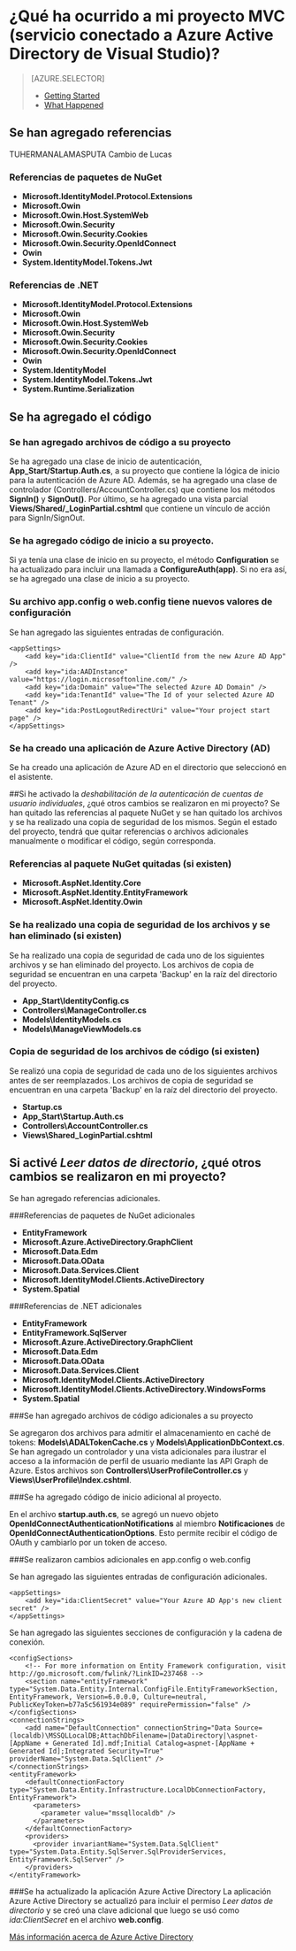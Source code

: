 <properties
	pageTitle="Qué ha ocurrido a mi proyecto MVC (servicio conectado a Azure Active Directory de Visual Studio) | Microsoft Azure"
	description="Describe lo que sucede a su proyecto de MVC cuando se conecta a Azure AD mediante los servicios conectados de Visual Studio."
	services="active-directory"
	documentationCenter="na"
	authors="TomArcher"
	manager="douge"
	editor=""/>

<tags
	ms.service="active-directory"
	ms.workload="web"
	ms.tgt_pltfrm="vs-what-happened"
	ms.devlang="na"
	ms.topic="article"
	ms.date="12/18/2015"
	ms.author="tarcher"/>

# ¿Qué ha ocurrido a mi proyecto MVC (servicio conectado a Azure Active Directory de Visual Studio)?

> [AZURE.SELECTOR]
> - [Getting Started](vs-active-directory-dotnet-getting-started.md)
> - [What Happened](vs-active-directory-dotnet-what-happened.md)



## Se han agregado referencias
TUHERMANALAMASPUTA
Cambio de Lucas
### Referencias de paquetes de NuGet

- **Microsoft.IdentityModel.Protocol.Extensions**
- **Microsoft.Owin**
- **Microsoft.Owin.Host.SystemWeb**
- **Microsoft.Owin.Security**
- **Microsoft.Owin.Security.Cookies**
- **Microsoft.Owin.Security.OpenIdConnect**
- **Owin**
- **System.IdentityModel.Tokens.Jwt**

### Referencias de .NET

- **Microsoft.IdentityModel.Protocol.Extensions**
- **Microsoft.Owin**
- **Microsoft.Owin.Host.SystemWeb**
- **Microsoft.Owin.Security**
- **Microsoft.Owin.Security.Cookies**
- **Microsoft.Owin.Security.OpenIdConnect**
- **Owin**
- **System.IdentityModel**
- **System.IdentityModel.Tokens.Jwt**
- **System.Runtime.Serialization**

## Se ha agregado el código

### Se han agregado archivos de código a su proyecto

Se ha agregado una clase de inicio de autenticación, **App\_Start/Startup.Auth.cs**, a su proyecto que contiene la lógica de inicio para la autenticación de Azure AD. Además, se ha agregado una clase de controlador (Controllers/AccountController.cs) que contiene los métodos **SignIn()** y **SignOut()**. Por último, se ha agregado una vista parcial **Views/Shared/\_LoginPartial.cshtml** que contiene un vínculo de acción para SignIn/SignOut.

### Se ha agregado código de inicio a su proyecto.

Si ya tenía una clase de inicio en su proyecto, el método **Configuration** se ha actualizado para incluir una llamada a **ConfigureAuth(app)**. Si no era así, se ha agregado una clase de inicio a su proyecto.

### Su archivo app.config o web.config tiene nuevos valores de configuración

Se han agregado las siguientes entradas de configuración.


	<appSettings>
	    <add key="ida:ClientId" value="ClientId from the new Azure AD App" />
	    <add key="ida:AADInstance" value="https://login.microsoftonline.com/" />
	    <add key="ida:Domain" value="The selected Azure AD Domain" />
	    <add key="ida:TenantId" value="The Id of your selected Azure AD Tenant" />
	    <add key="ida:PostLogoutRedirectUri" value="Your project start page" />
	</appSettings>

### Se ha creado una aplicación de Azure Active Directory (AD)
Se ha creado una aplicación de Azure AD en el directorio que seleccionó en el asistente.

##Si he activado la *deshabilitación de la autenticación de cuentas de usuario individuales*, ¿qué otros cambios se realizaron en mi proyecto?
Se han quitado las referencias al paquete NuGet y se han quitado los archivos y se ha realizado una copia de seguridad de los mismos. Según el estado del proyecto, tendrá que quitar referencias o archivos adicionales manualmente o modificar el código, según corresponda.

### Referencias al paquete NuGet quitadas (si existen)

- **Microsoft.AspNet.Identity.Core**
- **Microsoft.AspNet.Identity.EntityFramework**
- **Microsoft.AspNet.Identity.Owin**

### Se ha realizado una copia de seguridad de los archivos y se han eliminado (si existen)

Se ha realizado una copia de seguridad de cada uno de los siguientes archivos y se han eliminado del proyecto. Los archivos de copia de seguridad se encuentran en una carpeta 'Backup' en la raíz del directorio del proyecto.

- **App\_Start\\IdentityConfig.cs**
- **Controllers\\ManageController.cs**
- **Models\\IdentityModels.cs**
- **Models\\ManageViewModels.cs**

### Copia de seguridad de los archivos de código (si existen)

Se realizó una copia de seguridad de cada uno de los siguientes archivos antes de ser reemplazados. Los archivos de copia de seguridad se encuentran en una carpeta 'Backup' en la raíz del directorio del proyecto.

- **Startup.cs**
- **App\_Start\\Startup.Auth.cs**
- **Controllers\\AccountController.cs**
- **Views\\Shared\_LoginPartial.cshtml**

## Si activé *Leer datos de directorio*, ¿qué otros cambios se realizaron en mi proyecto?

Se han agregado referencias adicionales.

###Referencias de paquetes de NuGet adicionales

- **EntityFramework**
- **Microsoft.Azure.ActiveDirectory.GraphClient**
- **Microsoft.Data.Edm**
- **Microsoft.Data.OData**
- **Microsoft.Data.Services.Client**
- **Microsoft.IdentityModel.Clients.ActiveDirectory**
- **System.Spatial**

###Referencias de .NET adicionales

- **EntityFramework**
- **EntityFramework.SqlServer**
- **Microsoft.Azure.ActiveDirectory.GraphClient**
- **Microsoft.Data.Edm**
- **Microsoft.Data.OData**
- **Microsoft.Data.Services.Client**
- **Microsoft.IdentityModel.Clients.ActiveDirectory**
- **Microsoft.IdentityModel.Clients.ActiveDirectory.WindowsForms**
- **System.Spatial**

###Se han agregado archivos de código adicionales a su proyecto

Se agregaron dos archivos para admitir el almacenamiento en caché de tokens: **Models\\ADALTokenCache.cs** y **Models\\ApplicationDbContext.cs**. Se han agregado un controlador y una vista adicionales para ilustrar el acceso a la información de perfil de usuario mediante las API Graph de Azure. Estos archivos son **Controllers\\UserProfileController.cs** y **Views\\UserProfile\\Index.cshtml**.

###Se ha agregado código de inicio adicional al proyecto.

En el archivo **startup.auth.cs**, se agregó un nuevo objeto **OpenIdConnectAuthenticationNotifications** al miembro **Notificaciones** de **OpenIdConnectAuthenticationOptions**. Esto permite recibir el código de OAuth y cambiarlo por un token de acceso.

###Se realizaron cambios adicionales en app.config o web.config

Se han agregado las siguientes entradas de configuración adicionales.

	<appSettings>
	    <add key="ida:ClientSecret" value="Your Azure AD App's new client secret" />
	</appSettings>

Se han agregado las siguientes secciones de configuración y la cadena de conexión.

	<configSections>
	    <!-- For more information on Entity Framework configuration, visit http://go.microsoft.com/fwlink/?LinkID=237468 -->
	    <section name="entityFramework" type="System.Data.Entity.Internal.ConfigFile.EntityFrameworkSection, EntityFramework, Version=6.0.0.0, Culture=neutral, PublicKeyToken=b77a5c561934e089" requirePermission="false" />
	</configSections>
	<connectionStrings>
	    <add name="DefaultConnection" connectionString="Data Source=(localdb)\MSSQLLocalDB;AttachDbFilename=|DataDirectory|\aspnet-[AppName + Generated Id].mdf;Initial Catalog=aspnet-[AppName + Generated Id];Integrated Security=True" providerName="System.Data.SqlClient" />
	</connectionStrings>
	<entityFramework>
	    <defaultConnectionFactory type="System.Data.Entity.Infrastructure.LocalDbConnectionFactory, EntityFramework">
	      <parameters>
	        <parameter value="mssqllocaldb" />
	      </parameters>
	    </defaultConnectionFactory>
	    <providers>
	      <provider invariantName="System.Data.SqlClient" type="System.Data.Entity.SqlServer.SqlProviderServices, EntityFramework.SqlServer" />
	    </providers>
	</entityFramework>


###Se ha actualizado la aplicación Azure Active Directory
La aplicación Azure Active Directory se actualizó para incluir el permiso *Leer datos de directorio* y se creó una clave adicional que luego se usó como *ida:ClientSecret* en el archivo **web.config**.

[Más información acerca de Azure Active Directory](https://azure.microsoft.com/services/active-directory/)

<!---HONumber=AcomDC_0128_2016-->